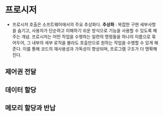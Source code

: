 # 프로시저
- 프로시저 호출은 소프트웨어에서의 주요 추상화다.
**추상화** :  복잡한 구현 세부사항을 숨기고, 사용자가 단순하고 이해하기 쉬운 방식으로 기능을 사용할 수 있도록 해주는 개념. 프로시저는 어떤 작업을 수행하는 일련의 명령들을 하나의 이름으로 묶어두어, 그 내부의 세부 로직을 몰라도 호출만으로 원하는 작업을 수행할 수 있게 해준다. 이를 통해 코드의 재사용성과 가독성이 향상되며, 프로그램 구조가 더 명확해진다.

## 제어권 전달
## 데이터 할당
## 메모리 할당과 반납

